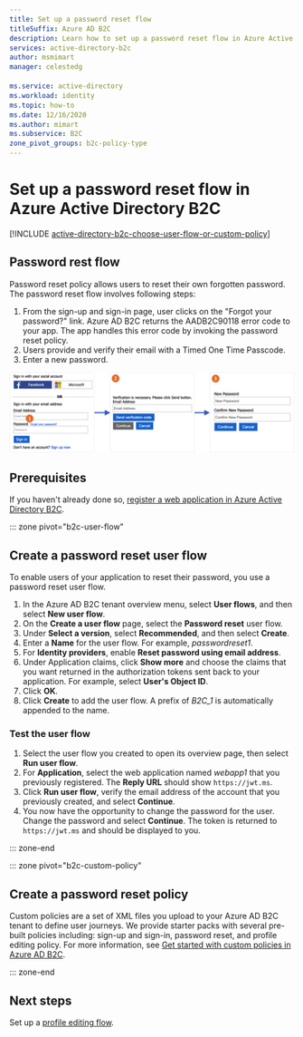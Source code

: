 ```yaml
---
title: Set up a password reset flow
titleSuffix: Azure AD B2C
description: Learn how to set up a password reset flow in Azure Active Directory B2C.
services: active-directory-b2c
author: msmimart
manager: celestedg

ms.service: active-directory
ms.workload: identity
ms.topic: how-to
ms.date: 12/16/2020
ms.author: mimart
ms.subservice: B2C
zone_pivot_groups: b2c-policy-type
---
```


# Set up a password reset flow in Azure Active Directory B2C

[!INCLUDE [active-directory-b2c-choose-user-flow-or-custom-policy](../../includes/active-directory-b2c-choose-user-flow-or-custom-policy.md)]

## Password rest flow

Password reset policy allows users to reset their own forgotten password. The password reset flow involves following steps: 
1. From the sign-up and sign-in page, user clicks on the "Forgot your password?" link. Azure AD B2C returns the AADB2C90118 error code to your app. The app handles this error code by invoking the password reset policy. 
1. Users provide and verify their email with a Timed One Time Passcode.
1. Enter a new password.

![Password reset flow](./media/add-password-reset-policy/password-reset-flow.png)

## Prerequisites

If you haven't already done so, [register a web application in Azure Active Directory B2C](tutorial-register-applications.md).

::: zone pivot="b2c-user-flow"

## Create a password reset user flow

To enable users of your application to reset their password, you use a password reset user flow.

1. In the Azure AD B2C tenant overview menu, select **User flows**, and then select **New user flow**.
1. On the **Create a user flow** page, select the **Password reset** user flow. 
1. Under **Select a version**, select **Recommended**, and then select **Create**.
1. Enter a **Name** for the user flow. For example, *passwordreset1*.
1. For **Identity providers**, enable **Reset password using email address**.
2. Under Application claims, click **Show more** and choose the claims that you want returned in the authorization tokens sent back to your application. For example, select **User's Object ID**.
3. Click **OK**.
4. Click **Create** to add the user flow. A prefix of *B2C_1* is automatically appended to the name.

### Test the user flow

1. Select the user flow you created to open its overview page, then select **Run user flow**.
1. For **Application**, select the web application named *webapp1* that you previously registered. The **Reply URL** should show `https://jwt.ms`.
1. Click **Run user flow**, verify the email address of the account that you previously created, and select **Continue**.
1. You now have the opportunity to change the password for the user. Change the password and select **Continue**. The token is returned to `https://jwt.ms` and should be displayed to you.

::: zone-end

::: zone pivot="b2c-custom-policy"

## Create a password reset policy

Custom policies are a set of XML files you upload to your Azure AD B2C tenant to define user journeys. We provide starter packs with several pre-built policies including: sign-up and sign-in, password reset, and profile editing policy. For more information, see [Get started with custom policies in Azure AD B2C](custom-policy-get-started.md).

::: zone-end

## Next steps

Set up a [profile editing flow](add-profile-editing-policy.md).